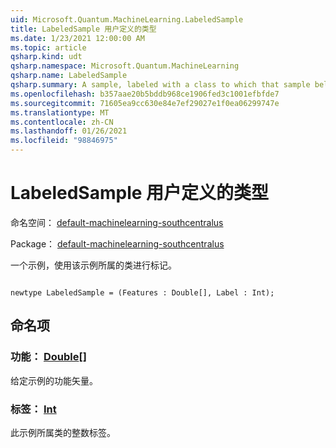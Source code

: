 ```yaml
---
uid: Microsoft.Quantum.MachineLearning.LabeledSample
title: LabeledSample 用户定义的类型
ms.date: 1/23/2021 12:00:00 AM
ms.topic: article
qsharp.kind: udt
qsharp.namespace: Microsoft.Quantum.MachineLearning
qsharp.name: LabeledSample
qsharp.summary: A sample, labeled with a class to which that sample belongs.
ms.openlocfilehash: b357aae20b5bddb968ce1906fed3c1001efbfde7
ms.sourcegitcommit: 71605ea9cc630e84e7ef29027e1f0ea06299747e
ms.translationtype: MT
ms.contentlocale: zh-CN
ms.lasthandoff: 01/26/2021
ms.locfileid: "98846975"
---
```

# <a name="labeledsample-user-defined-type"></a>LabeledSample 用户定义的类型

命名空间： [default-machinelearning-southcentralus](xref:Microsoft.Quantum.MachineLearning)

Package： [default-machinelearning-southcentralus](https://nuget.org/packages/Microsoft.Quantum.MachineLearning)


一个示例，使用该示例所属的类进行标记。

```qsharp

newtype LabeledSample = (Features : Double[], Label : Int);
```



## <a name="named-items"></a>命名项

### <a name="features--double"></a>功能： [Double](xref:microsoft.quantum.lang-ref.double)[]

给定示例的功能矢量。
### <a name="label--int"></a>标签： [Int](xref:microsoft.quantum.lang-ref.int)

此示例所属类的整数标签。